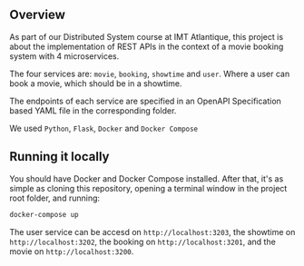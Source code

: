 ## Overview

As part of our Distributed System course at IMT Atlantique, this project is about the implementation of REST APIs in the context of a movie booking system with 4 microservices.

The four services are: `movie`, `booking`, `showtime` and `user`. Where a user can book a movie, which should be in a showtime.

The endpoints of each service are specified in an OpenAPI Specification based YAML file in the corresponding folder.

We used `Python`, `Flask`, `Docker` and `Docker Compose`

## Running it locally

You should have Docker and Docker Compose installed. After that, it's as simple as cloning this repository, opening a terminal window in the project root folder, and running:

```sh
docker-compose up
```

The user service can be accesd on `http://localhost:3203`, the showtime on `http://localhost:3202`, the booking on `http://localhost:3201`, and the movie on `http://localhost:3200`.
